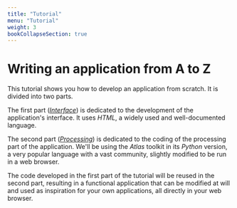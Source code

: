 ```yaml
---
title: "Tutorial"
menu: "Tutorial"
weight: 3
bookCollapseSection: true
---
```


# Writing an application from A to Z

This tutorial shows you how to develop an application from scratch. It is divided into two parts.

The first part ([*Interface*](./frontend)) is dedicated to the development of the application's interface. It uses *HTML*, a widely used and well-documented language.

The second part ([*Processing*](./backend)) is dedicated to the coding of the processing part of the application. We'll be using the *Atlas* toolkit in its *Python* version, a very popular language with a vast community, slightly modified to be run in a web browser.

The code developed in the first part of the tutorial will be reused in the second part, resulting in a functional application that can be modified at will and used as inspiration for your own applications, all directly in your web browser.

<!-- Helpers -->


<link rel="stylesheet" type="text/css" href="/tutorial.css"/>
<script src="/tutorial.js"></script>

